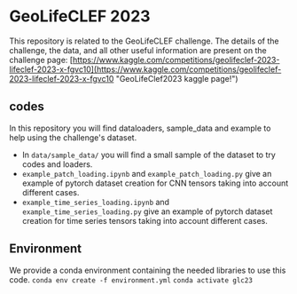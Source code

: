 # GeoLifeCLEF 2023

This repository is related to the GeoLifeCLEF challenge. The details of the challenge, the data, and all other useful information are present on the challenge page: [https://www.kaggle.com/competitions/geolifeclef-2023-lifeclef-2023-x-fgvc10](https://www.kaggle.com/competitions/geolifeclef-2023-lifeclef-2023-x-fgvc10 "GeoLifeClef2023 kaggle page!")

## codes
In this repository you will find dataloaders, sample_data and example to help using the challenge's dataset.
- In ``data/sample_data/`` you will find a small sample of the dataset to try codes and loaders.
- ``example_patch_loading.ipynb`` and ``example_patch_loading.py`` give an example of pytorch dataset creation for CNN tensors taking into account different cases.
- ``example_time_series_loading.ipynb`` and ``example_time_series_loading.py`` give an example of pytorch dataset creation for time series tensors taking into account different cases.

## Environment
 We provide a conda environment containing the needed libraries to use this code.
 ```conda env create -f environment.yml```
 ```conda activate glc23```